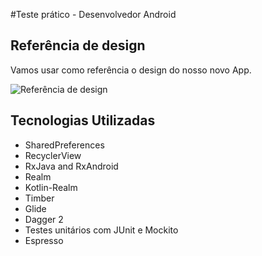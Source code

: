 #Teste prático - Desenvolvedor Android

## Referência de design

Vamos usar como referência o design do nosso novo App.

![Referência de design](https://vortigo.blob.core.windows.net/files/pokemon/assets/layout.png)  

## Tecnologias Utilizadas

- SharedPreferences
- RecyclerView
- RxJava and RxAndroid
- Realm
- Kotlin-Realm
- Timber
- Glide
- Dagger 2
- Testes unitários com JUnit e Mockito
- Espresso
 

